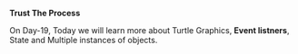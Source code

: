 **Trust The Process**

On Day-19, Today we will learn more about 
Turtle Graphics, 
**Event listners**, 
State and 
Multiple instances of objects.